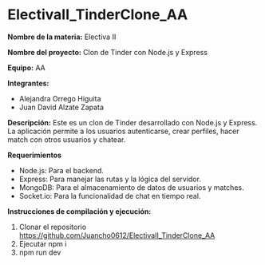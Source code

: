 # ElectivaII_TinderClone_AA

**Nombre de la materia:** Electiva II

**Nombre del proyecto:** Clon de Tinder con Node.js y Express

**Equipo:** AA

**Integrantes:** 
* Alejandra Orrego Higuita
* Juan David Alzate Zapata
  
**Descripción:**
Este es un clon de Tinder desarrollado con Node.js y Express. La aplicación permite a los usuarios autenticarse, crear perfiles, hacer match con otros usuarios y chatear.

**Requerimientos**
* Node.js: Para el backend.
* Express: Para manejar las rutas y la lógica del servidor.
* MongoDB: Para el almacenamiento de datos de usuarios y matches.
* Socket.io: Para la funcionalidad de chat en tiempo real.


**Instrucciones de compilación y ejecución:** 
1. Clonar el repositorio https://github.com/Juancho0612/ElectivaII_TinderClone_AA
2. Ejecutar npm i
3. npm run dev



 

